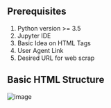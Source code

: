 ## Prerequisites

1. Python version >= 3.5 
2. Jupyter IDE
3. Basic Idea on HTML Tags 
4. User Agent Link
5. Desired URL for web scrap

## Basic HTML Structure 

![image](https://github.com/deva-246/WebScrapping-Realtime-Minion-Items-Ecommerce-Website/assets/75877347/25d1bb17-511a-4093-b16b-103f25fe3f7e)







   



